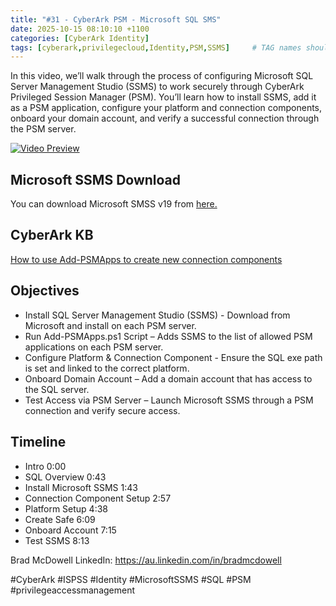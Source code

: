 ```yaml
---
title: "#31 - CyberArk PSM - Microsoft SQL SMS"
date: 2025-10-15 08:10:10 +1100
categories: [CyberArk Identity]
tags: [cyberark,privilegecloud,Identity,PSM,SSMS]     # TAG names should always be lowercase
---
```

In this video, we’ll walk through the process of configuring Microsoft SQL Server Management Studio (SSMS) to work securely through CyberArk Privileged Session Manager (PSM).
You’ll learn how to install SSMS, add it as a PSM application, configure your platform and connection components, onboard your domain account, and verify a successful connection through the PSM server.

[![Video Preview](https://i.ytimg.com/vi/W4tKdJnAyog/maxresdefault.jpg)](https://www.youtube.com/watch?v=W4tKdJnAyog)

## Microsoft SSMS Download

You can download Microsoft SMSS v19 from [here.](https://learn.microsoft.com/en-us/ssms/release-history)

## CyberArk KB

[How to use Add-PSMApps to create new connection components](https://community.cyberark.com/s/article/How-to-use-Add-PSMApps)

## Objectives

- Install SQL Server Management Studio (SSMS) - Download from Microsoft and install on each PSM server.
- Run Add-PSMApps.ps1 Script – Adds SSMS to the list of allowed PSM applications on each PSM server.
- Configure Platform & Connection Component - Ensure the SQL exe path is set and linked to the correct platform.
- Onboard Domain Account – Add a domain account that has access to the SQL server.
- Test Access via PSM Server – Launch Microsoft SSMS through a PSM connection and verify secure access.

## Timeline

- Intro 0:00
- SQL Overview 0:43
- Install Microsoft SSMS 1:43
- Connection Component Setup 2:57
- Platform Setup 4:38
- Create Safe 6:09
- Onboard Account 7:15
- Test SSMS 8:13

Brad McDowell LinkedIn: https://au.linkedin.com/in/bradmcdowell

#CyberArk #ISPSS #Identity #MicrosoftSSMS #SQL #PSM #privilegeaccessmanagement